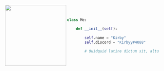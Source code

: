<img align="left" src="https://media.tenor.com/IaHWusTft-sAAAAC/hasbulla.gif" width="200" /> 

```python


class Me:

    def __init__(self):
    
        self.name = "Kirby"
        self.discord = "Kirbyy#4088"
        
        # Quidquid latine dictum sit, altum videtur

```
